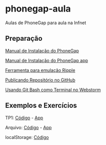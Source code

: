 # phonegap-aula
Aulas de PhoneGap para aula na Infnet

## Preparação

[Manual de Instalação do PhoneGap](docs/instalar-phonegap.md)

[Manual de Instalação do PhoneGap app](docs/instalar-phonegap-app.md)

[Ferramenta para emulação Ripple](https://chrome.google.com/webstore/detail/ripple-emulator-beta/geelfhphabnejjhdalkjhgipohgpdnoc)

[Publicando Repositório no GitHub](docs/git.md)

[Usando Git Bash como Terminal no Webstorm](docs/gitbash-webstorm.md)

## Exemplos e Exercícios

TP1: [Código](https://github.com/ebertti/phonegap-aula/tree/tp1) - [App](https://build.phonegap.com/apps/2361042/share)

Arquivo: [Código](https://github.com/ebertti/phonegap-aula/tree/arquivo) - [App](https://build.phonegap.com/apps/2361042/share)

localStorage: [Código](https://github.com/ebertti/phonegap-aula/tree/localstorage)
